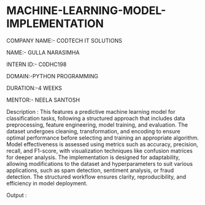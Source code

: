 # MACHINE-LEARNING-MODEL-IMPLEMENTATION

COMPANY NAME:- CODTECH IT SOLUTIONS

NAME:- GULLA NARASIMHA

INTERN ID:- C0DHC198

DOMAIN:-PYTHON PROGRAMMING

DURATION:-4 WEEKS

MENTOR:- NEELA SANTOSH

Description :
This features a predictive machine learning model for classification tasks, following a structured approach that includes data preprocessing, feature engineering, model training, and evaluation. The dataset undergoes cleaning, transformation, and encoding to ensure optimal performance before selecting and training an appropriate algorithm. Model effectiveness is assessed using metrics such as accuracy, precision, recall, and F1-score, with visualization techniques like confusion matrices for deeper analysis. The implementation is designed for adaptability, allowing modifications to the dataset and hyperparameters to suit various applications, such as spam detection, sentiment analysis, or fraud detection. The structured workflow ensures clarity, reproducibility, and efficiency in model deployment.

Output :
